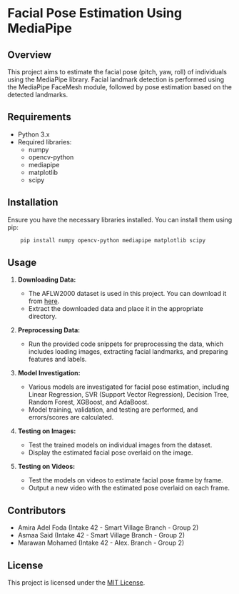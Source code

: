 # Facial Pose Estimation Using MediaPipe

## Overview

This project aims to estimate the facial pose (pitch, yaw, roll) of individuals using the MediaPipe library. Facial landmark detection is performed using the MediaPipe FaceMesh module, followed by pose estimation based on the detected landmarks.

## Requirements

- Python 3.x
- Required libraries:
  - numpy
  - opencv-python
  - mediapipe
  - matplotlib
  - scipy

## Installation

Ensure you have the necessary libraries installed. You can install them using pip:

```bash
    pip install numpy opencv-python mediapipe matplotlib scipy
```
## Usage

1. **Downloading Data:**
   - The AFLW2000 dataset is used in this project. You can download it from [here](http://www.cbsr.ia.ac.cn/users/xiangyuzhu/projects/3DDFA/Database/AFLW2000-3D.zip).
   - Extract the downloaded data and place it in the appropriate directory.

2. **Preprocessing Data:**
   - Run the provided code snippets for preprocessing the data, which includes loading images, extracting facial landmarks, and preparing features and labels.

3. **Model Investigation:**
   - Various models are investigated for facial pose estimation, including Linear Regression, SVR (Support Vector Regression), Decision Tree, Random Forest, XGBoost, and AdaBoost.
   - Model training, validation, and testing are performed, and errors/scores are calculated.

4. **Testing on Images:**
   - Test the trained models on individual images from the dataset.
   - Display the estimated facial pose overlaid on the image.

5. **Testing on Videos:**
   - Test the models on videos to estimate facial pose frame by frame.
   - Output a new video with the estimated pose overlaid on each frame.

## Contributors

- Amira Adel Foda (Intake 42 - Smart Village Branch - Group 2)
- Asmaa Said (Intake 42 - Smart Village Branch - Group 2)
- Marawan Mohamed (Intake 42 - Alex. Branch - Group 2)

## License

This project is licensed under the [MIT License](LICENSE).

